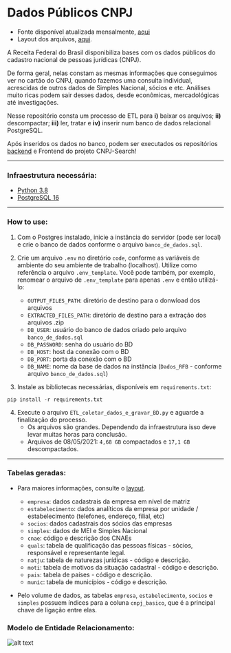 # Dados Públicos CNPJ
- Fonte disponível atualizada mensalmente, [aqui](https://dadosabertos.rfb.gov.br/CNPJ/dados_abertos_cnpj/2024-08/)
- Layout dos arquivos, [aqui](https://www.gov.br/receitafederal/dados/cnpj-metadados.pdf).

A Receita Federal do Brasil disponibiliza bases com os dados públicos do cadastro nacional de pessoas jurídicas (CNPJ).

De forma geral, nelas constam as mesmas informações que conseguimos ver no cartão do CNPJ, quando fazemos uma consulta individual, acrescidas de outros dados de Simples Nacional, sócios e etc. Análises muito ricas podem sair desses dados, desde econômicas, mercadológicas até investigações.

Nesse repositório consta um processo de ETL para **i)** baixar os arquivos; **ii)** descompactar; **iii)** ler, tratar e **iv)** inserir num banco de dados relacional PostgreSQL.

Após inseridos os dados no banco, podem ser executados os repositórios [backend](https://github.com/leonardopasqualotto/Cnpj-Search-backend) e Frontend do projeto CNPJ-Search!


---------------------

### Infraestrutura necessária:
- [Python 3.8](https://www.python.org/downloads/release/python-3810/)
- [PostgreSQL 16](https://www.postgresql.org/download/)

---------------------

### How to use:
1. Com o Postgres instalado, inicie a instância do servidor (pode ser local) e crie o banco de dados conforme o arquivo `banco_de_dados.sql`.

2. Crie um arquivo `.env` no diretório `code`, conforme as variáveis de ambiente do seu ambiente de trabalho (localhost). Utilize como referência o arquivo `.env_template`. Você pode também, por exemplo, renomear o arquivo de `.env_template` para apenas `.env` e então utilizá-lo:
   - `OUTPUT_FILES_PATH`: diretório de destino para o donwload dos arquivos
   - `EXTRACTED_FILES_PATH`: diretório de destino para a extração dos arquivos .zip
   - `DB_USER`: usuário do banco de dados criado pelo arquivo `banco_de_dados.sql`
   - `DB_PASSWORD`: senha do usuário do BD
   - `DB_HOST`: host da conexão com o BD
   - `DB_PORT`: porta da conexão com o BD
   - `DB_NAME`: nome da base de dados na instância (`Dados_RFB` - conforme arquivo `banco_de_dados.sql`)

3. Instale as bibliotecas necessárias, disponíveis em `requirements.txt`:
```
pip install -r requirements.txt
```

4. Execute o arquivo `ETL_coletar_dados_e_gravar_BD.py` e aguarde a finalização do processo.
   - Os arquivos são grandes. Dependendo da infraestrutura isso deve levar muitas horas para conclusão.
   - Arquivos de 08/05/2021: `4,68 GB` compactados e `17,1 GB` descompactados.

---------------------

### Tabelas geradas:
- Para maiores informações, consulte o [layout](https://www.gov.br/receitafederal/pt-br/assuntos/orientacao-tributaria/cadastros/consultas/arquivos/NOVOLAYOUTDOSDADOSABERTOSDOCNPJ.pdf).
  - `empresa`: dados cadastrais da empresa em nível de matriz
  - `estabelecimento`: dados analíticos da empresa por unidade / estabelecimento (telefones, endereço, filial, etc)
  - `socios`: dados cadastrais dos sócios das empresas
  - `simples`: dados de MEI e Simples Nacional
  - `cnae`: código e descrição dos CNAEs
  - `quals`: tabela de qualificação das pessoas físicas - sócios, responsável e representante legal.
  - `natju`: tabela de naturezas jurídicas - código e descrição.
  - `moti`: tabela de motivos da situação cadastral - código e descrição.
  - `pais`: tabela de países - código e descrição.
  - `munic`: tabela de municípios - código e descrição.


- Pelo volume de dados, as tabelas  `empresa`, `estabelecimento`, `socios` e `simples` possuem índices para a coluna `cnpj_basico`, que é a principal chave de ligação entre elas.

### Modelo de Entidade Relacionamento:
![alt text](https://github.com/aphonsoar/Receita_Federal_do_Brasil_-_Dados_Publicos_CNPJ/blob/master/Dados_RFB_ERD.png)
